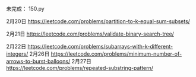 
未完成：
150.py


2月20日
https://leetcode.com/problems/partition-to-k-equal-sum-subsets/

2月21日
https://leetcode.com/problems/validate-binary-search-tree/

2月22日
https://leetcode.com/problems/subarrays-with-k-different-integers/
2月26日
https://leetcode.com/problems/minimum-number-of-arrows-to-burst-balloons/
2月27日
https://leetcode.com/problems/repeated-substring-pattern/